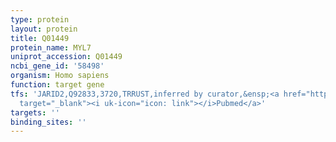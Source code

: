 ```yaml
---
type: protein
layout: protein
title: Q01449
protein_name: MYL7
uniprot_accession: Q01449
ncbi_gene_id: '58498'
organism: Homo sapiens
function: target gene
tfs: 'JARID2,Q92833,3720,TRRUST,inferred by curator,&ensp;<a href="https://www.ncbi.nlm.nih.gov/pubmed/?term=18805276%5Buid%5D"
  target="_blank"><i uk-icon="icon: link"></i>Pubmed</a>'
targets: ''
binding_sites: ''
---
```

